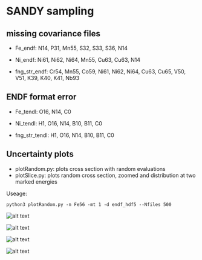 # SANDY sampling

missing covariance files
--
* Fe_endf: N14, P31, Mn55, S32, S33, S36, N14

* Ni_endf: Ni61, Ni62, Ni64, Mn55, Cu63, Cu63, N14

* fng_str_endf: Cr54, Mn55, Co59, Ni61, Ni62, Ni64, Cu63, Cu65, V50, V51, K39, K40, K41, Nb93
 

ENDF format error
--
* Fe_tendl: O16, N14, C0

* Ni_tendl: H1, O16, N14, B10, B11, C0

* fng_str_tendl: H1, O16, N14, B10, B11, C0


Uncertainty plots
--

* plotRandom.py: plots cross section with random evaluations
* plotSlice.py: plots random cross section, zoomed and distribution at two marked energies

Useage:

```python3
python3 plotRandom.py -n Fe56 -mt 1 -d endf_hdf5 --Nfiles 500 
```

![alt text](https://imgur.com/7zFAeko.png "Fe56 absorption")

![alt text](https://imgur.com/CjLz8Sr.png "Fe56 zoomed")

![alt text](https://imgur.com/9nN7rM4.png "Bivariate distribution at 2 energies")

![alt text](https://imgur.com/GbiYLGR.png "Correlation matrix")
